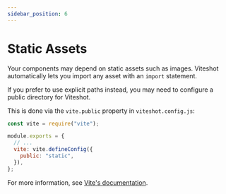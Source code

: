 ```yaml
---
sidebar_position: 6
---
```


# Static Assets

Your components may depend on static assets such as images. Viteshot automatically lets you import any asset with an `import` statement.

If you prefer to use explicit paths instead, you may need to configure a public directory for Viteshot.

This is done via the `vite.public` property in `viteshot.config.js`:

```js title="/viteshot.config.js"
const vite = require("vite");

module.exports = {
  // ...
  vite: vite.defineConfig({
    public: "static",
  }),
};
```

For more information, see [Vite's documentation](https://vitejs.dev/guide/assets.html#the-public-directory).
